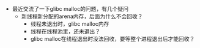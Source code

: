 - 最近交流了一下glibc malloc的问题，有几个疑问
	- 新线程新分配的arena内存，后面为什么不会回收？
		- 线程未退出时，glibc malloc内存
		- 线程在线程池里，还未退出？
		- glibc malloc在线程退出时没法回收，要等整个进程退出后才能回收？